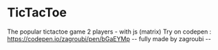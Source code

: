 # TicTacToe 
The popular tictactoe game 2 players - with js (matrix)
Try on codepen : https://codepen.io/zagroubi/pen/bGaEYMp
-- fully made by zagroubi --
